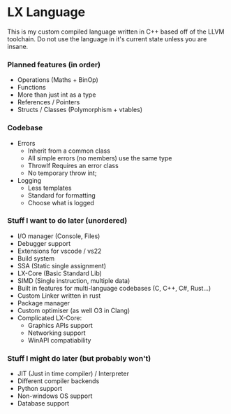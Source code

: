 # LX Language

This is my custom compiled language written in C++ based off of the LLVM toolchain. Do not use the language in it's current state unless you are insane.

### Planned features (in order)
- Operations (Maths + BinOp)
- Functions
- More than just int as a type
- References / Pointers
- Structs / Classes (Polymorphism + vtables)

### Codebase
- Errors
    - Inherit from a common class
    - All simple errors (no members) use the same type
    - ThrowIf Requires an error class
    - No temporary throw int;
- Logging
    - Less templates
    - Standard for formatting
    - Choose what is logged

### Stuff I want to do later (unordered)
- I/O manager (Console, Files)
- Debugger support
- Extensions for vscode / vs22
- Build system
- SSA (Static single assignment)
- LX-Core (Basic Standard Lib)
- SIMD (Single instruction, multiple data)
- Built in features for multi-language codebases (C, C++, C#, Rust...)
- Custom Linker written in rust
- Package manager
- Custom optimiser (as well O3 in Clang)
- Complicated LX-Core:
    - Graphics APIs support
    - Networking support
    - WinAPI compatiability

### Stuff I might do later (but probably won't)
- JIT (Just in time compiler) / Interpreter
- Different compiler backends
- Python support
- Non-windows OS support
- Database support
